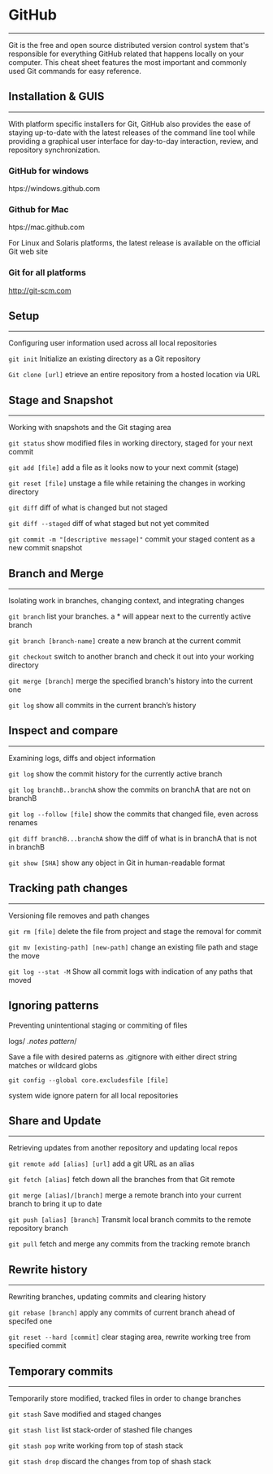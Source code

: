 # GitHub 
___
Git is the free and open source distributed version control system that's responsible for everything GitHub 
related that happens locally on your computer. This cheat sheet features the most important and commonly 
used Git commands for easy reference.

 
## Installation & GUIS
___
With platform specific installers for Git, GitHub also provides the 
ease of staying up-to-date with the latest releases of the command 
line tool while providing a graphical user interface for day-to-day 
interaction, review, and repository synchronization.

### GitHub for windows
htps://windows.github.com

### Github for Mac
htps://mac.github.com

For Linux and Solaris platforms, the latest release is available on 
the official Git web site

### Git for all platforms
http://git-scm.com

## Setup
___
Configuring user information used across all local repositories

`git init`
Initialize an existing directory as a Git repository

`Git clone [url]`
etrieve an entire repository from a hosted location via URL

## Stage and Snapshot
___
Working with snapshots and the Git staging area

`git status`
show modified files in working directory, staged for your next commit

`git add [file]`
add a file as it looks now to your next commit (stage) 

`git reset [file]`
unstage a file while retaining the changes in working directory

`git diff`
diff of what is changed but not staged

`git diff --staged`
diff of what staged but not yet commited

`git commit -m "[descriptive message]"`
commit your staged content as a new commit snapshot

## Branch and Merge
___
 Isolating work in branches, changing context, and integrating changes

 `git branch`
 list your branches. a * will appear next to the currently active branch

 `git branch [branch-name]`
 create a new branch at the current commit

 `git checkout`
 switch to another branch and check it out into your working directory

 `git merge [branch]`
 merge the specified branch's history into the current one

 `git log`
 show all commits in the current branch’s history

## Inspect and compare
___
Examining logs, diffs and object information

`git log`
show the commit history for the currently active branch

`git log branchB..branchA` 
show the commits on branchA that are not on branchB

`git log --follow [file]`
show the commits that changed file, even across renames

`git diff branchB...branchA`
show the diff of what is in branchA that is not in branchB

`git show [SHA]`
show any object in Git in human-readable format

## Tracking path changes
___
Versioning file removes and path changes

`git rm [file]`
delete the file from project and stage the removal for commit

`git mv [existing-path] [new-path]`
change an existing file path and stage the move

`git log --stat -M`
Show all commit logs with indication of any paths that moved

## Ignoring patterns
Preventing unintentional staging or commiting of files

logs/
*.notes
pattern*/

Save a file with desired paterns as .gitignore with either direct string 
matches or wildcard globs

`git config --global core.excludesfile [file]`

system wide ignore patern for all local repositories


## Share and Update
___
Retrieving updates from another repository and updating local repos

`git remote add [alias] [url]`
add a git URL as an alias

`git fetch [alias]`
fetch down all the branches from that Git remote

`git merge [alias]/[branch]`
merge a remote branch into your current branch to bring it up to date

`git push [alias] [branch]`
Transmit local branch commits to the remote repository branch

`git pull`
fetch and merge any commits from the tracking remote branch

## Rewrite history
___
Rewriting branches, updating commits and clearing history

`git rebase [branch]`
apply any commits of current branch ahead of specifed one

`git reset --hard [commit]`
 clear staging area, rewrite working tree from specified commit

 ## Temporary commits
 ___
 Temporarily store modified, tracked files in order to change branches

 `git stash`
 Save modified and staged changes

 `git stash list`
 list stack-order of stashed file changes

 `git stash pop`
 write working from top of stash stack

 `git stash drop`
 discard the changes from top of shash stack
